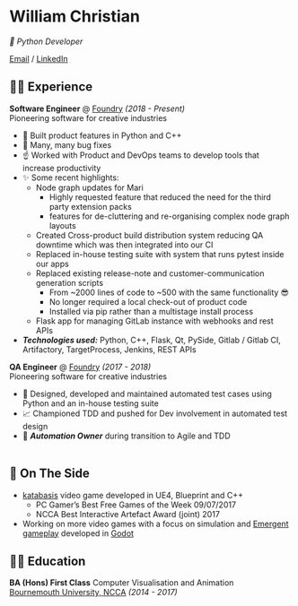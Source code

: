 # William Christian

_🐍 Python Developer_

[Email](mailto:wsachristian@outlook.com) / [LinkedIn](https://www.linkedin.com/in/wsachristian/)

## 👨‍💻 Experience

**Software Engineer** @ [Foundry](https://www.foundry.com/) _(2018 - Present)_<br>
Pioneering software for creative industries
  - 🔧 Built product features in Python and C++
  - 🐛 Many, many bug fixes
  - ☝️ Worked with Product and DevOps teams to develop tools that increase productivity
  - ✨ Some recent highlights:
    - Node graph updates for Mari
      - Highly requested feature that reduced the need for the third party extension packs
      - features for de-cluttering and re-organising complex node graph layouts
    - Created Cross-product build distribution system reducing QA downtime which was then integrated into our CI
    - Replaced in-house testing suite with system that runs pytest inside our apps
    - Replaced existing release-note and customer-communication generation scripts
      - From ~2000 lines of code to ~500 with the same functionality 😎
      - No longer required a local check-out of product code
      - Installed via pip rather than a multistage install process
    - Flask app for managing GitLab instance with webhooks and rest APIs
  - **_Technologies used:_** Python, C++, Flask, Qt, PySide, Gitlab / Gitlab CI, Artifactory, TargetProcess, Jenkins, REST APIs

**QA Engineer** @ [Foundry](https://www.foundry.com/) _(2017 - 2018)_<br>Pioneering software for creative industries
  - 🧪 Designed, developed and maintained automated test cases using Python and an in-house testing suite
  - 📈 Championed TDD and pushed for Dev involvement in automated test design
  - 🏅 **_Automation Owner_** during transition to Agile and TDD
<br><br>

## 📌 On The Side
  - [katabasis](https://shadowmonk.itch.io/katabasis) video game developed in UE4, Blueprint and
C++
    - PC Gamer’s Best Free Games of the Week 09/07/2017
    - NCCA Best Interactive Artefact Award (joint) 2017
  - Working on more video games with a focus on simulation and [Emergent gameplay](https://en.wikipedia.org/wiki/Emergent_gameplay) developed in [Godot](https://godotengine.org/)

## 👨‍🎓 Education

**BA (Hons) First Class** Computer Visualisation and Animation<br>
[Bournemouth University, NCCA](https://www.bournemouth.ac.uk/about/our-faculties/faculty-media-communication/national-centre-computer-animation) _(2014 - 2017)_
